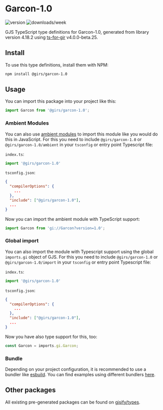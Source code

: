 
# Garcon-1.0

![version](https://img.shields.io/npm/v/@girs/garcon-1.0)
![downloads/week](https://img.shields.io/npm/dw/@girs/garcon-1.0)


GJS TypeScript type definitions for Garcon-1.0, generated from library version 4.18.2 using [ts-for-gir](https://github.com/gjsify/ts-for-gir) v4.0.0-beta.25.


## Install

To use this type definitions, install them with NPM:
```bash
npm install @girs/garcon-1.0
```

## Usage

You can import this package into your project like this:
```ts
import Garcon from '@girs/garcon-1.0';
```

### Ambient Modules

You can also use [ambient modules](https://github.com/gjsify/ts-for-gir/tree/main/packages/cli#ambient-modules) to import this module like you would do this in JavaScript.
For this you need to include `@girs/garcon-1.0` or `@girs/garcon-1.0/ambient` in your `tsconfig` or entry point Typescript file:

`index.ts`:
```ts
import '@girs/garcon-1.0'
```

`tsconfig.json`:
```json
{
  "compilerOptions": {
    ...
  },
  "include": ["@girs/garcon-1.0"],
  ...
}
```

Now you can import the ambient module with TypeScript support: 

```ts
import Garcon from 'gi://Garcon?version=1.0';
```

### Global import

You can also import the module with Typescript support using the global `imports.gi` object of GJS.
For this you need to include `@girs/garcon-1.0` or `@girs/garcon-1.0/import` in your `tsconfig` or entry point Typescript file:

`index.ts`:
```ts
import '@girs/garcon-1.0'
```

`tsconfig.json`:
```json
{
  "compilerOptions": {
    ...
  },
  "include": ["@girs/garcon-1.0"],
  ...
}
```

Now you have also type support for this, too:

```ts
const Garcon = imports.gi.Garcon;
```

### Bundle

Depending on your project configuration, it is recommended to use a bundler like [esbuild](https://esbuild.github.io/). You can find examples using different bundlers [here](https://github.com/gjsify/ts-for-gir/tree/main/examples).

## Other packages

All existing pre-generated packages can be found on [gjsify/types](https://github.com/gjsify/types).

